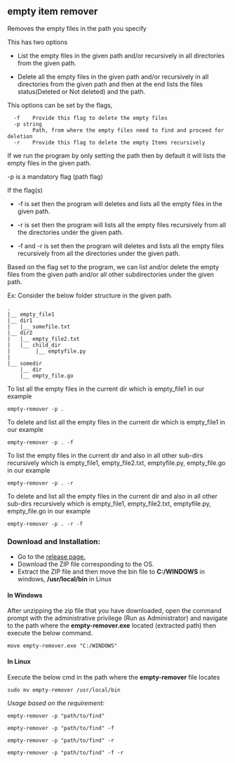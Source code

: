 ## empty item remover

Removes the empty files in the path you specify

This has two options 

- List the empty files in the given path and/or recursively in all directories from the given path.

- Delete all the empty files in the given path and/or recursively in all directories from the given path and then at the end lists the files status(Deleted or Not deleted) and the path.

This options can be set by the flags,
```
  -f    Provide this flag to delete the empty files
  -p string
        Path, from where the empty files need to find and proceed for deletion
  -r    Provide this flag to delete the empty Items recursively
```
If we run the program by only setting the path then by default it will lists the empty files in the given path.

-p is a mandatory flag (path flag)

If the flag(s)

- -f is set then the program will deletes and lists all the empty files in the given path.

- -r is set then the program will lists all the empty files recursively from all the directories under the given path.

- -f and -r is set then the program will deletes and lists all the empty files recursively from all the directories under the given path.

Based on the flag set to the program, we can list and/or delete the empty files from the given path and/or all other subdirectories under the given path.


  Ex:
    Consider the below folder structure in the given path.
    
    .
    |__ empty_file1
    |__ dir1
    |   |__ somefile.txt
    |__ dir2
    |   |__ empty_file2.txt
    |   |__ child_dir
    |        |__ emptyfile.py
    |         
    |__ somedir
        |__ dir
        |__ empty_file.go


To list all the empty files in the current dir which is empty_file1 in our example

```
empty-remover -p .
```

To delete and list all the empty files in the current dir which is empty_file1 in our example

```
empty-remover -p . -f
```
To list the empty files in the current dir and also in all other sub-dirs recursively which is empty_file1, empty_file2.txt, emptyfile.py, empty_file.go  in our example
```
empty-remover -p . -r
```

To delete and list all the empty files in the current dir and also in all other sub-dirs recursively which is empty_file1, empty_file2.txt, emptyfile.py, empty_file.go in our example
```
empty-remover -p . -r -f
```

### Download and Installation:
- Go to the [release page.](https://github.com/LogeshVel/empty_item_remover/releases)
- Download the ZIP file corresponding to the OS.
- Extract the ZIP file and then move the bin file to **C:/WINDOWS** in windows, **/usr/local/bin** in Linux

#### In Windows
After unzipping the zip file that you have downloaded, open the command prompt with the administrative privilege (Run as Administrator) and navigate to the path where the  **empty-remover.exe** located (extracted path) then execute the below command.
```
move empty-remover.exe "C:/WINDOWS"
```

#### In Linux
Execute the below cmd in the path where the **empty-remover** file locates
```
sudo mv empty-remover /usr/local/bin
```

_Usage based on the requirement:_
```
empty-remover -p "path/to/find"

empty-remover -p "path/to/find" -f

empty-remover -p "path/to/find" -r

empty-remover -p "path/to/find" -f -r
```